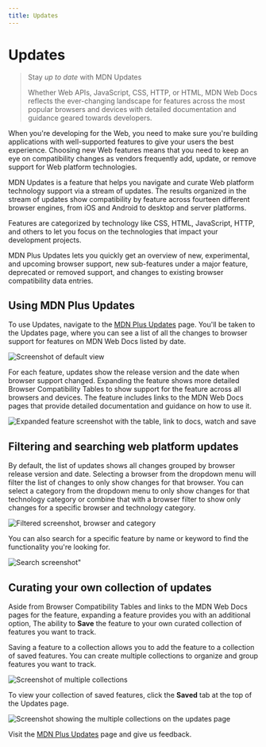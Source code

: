 ```yaml
---
title: Updates
---
```


# Updates

> Stay _up to date_ with MDN Updates
>
> Whether Web APIs, JavaScript, CSS, HTTP, or HTML, MDN Web Docs reflects the
> ever-changing landscape for features across the most popular browsers and
> devices with detailed documentation and guidance geared towards developers.

When you're developing for the Web, you need to make sure you're building
applications with well-supported features to give your users the best
experience. Choosing new Web features means that you need to keep an eye on
compatibility changes as vendors frequently add, update, or remove support for
Web platform technologies.

MDN Updates is a feature that helps you navigate and curate Web platform
technology support via a stream of updates. The results organized in the stream
of updates show compatibility by feature across fourteen different browser
engines, from iOS and Android to desktop and server platforms.

Features are categorized by technology like CSS, HTML, JavaScript, HTTP, and
others to let you focus on the technologies that impact your development
projects.

MDN Plus Updates lets you quickly get an overview of new, experimental, and
upcoming browser support, new sub-features under a major feature, deprecated or
removed support, and changes to existing browser compatibility data entries.

## Using MDN Plus Updates

To use Updates, navigate to the [MDN Plus Updates](/en-US/plus/updates) page.
You'll be taken to the Updates page, where you can see a list of all the changes
to browser support for features on MDN Web Docs listed by date.

![Screenshot of default view](/assets/plus-docs/updates/updates.png)

For each feature, updates show the release version and the date when browser
support changed. Expanding the feature shows more detailed Browser Compatibility
Tables to show support for the feature across all browsers and devices. The
feature includes links to the MDN Web Docs pages that provide detailed
documentation and guidance on how to use it.

![Expanded feature screenshot with the table, link to docs, watch and save](/assets/plus-docs/updates/updates_bcd.png)

## Filtering and searching web platform updates

By default, the list of updates shows all changes grouped by browser release
version and date. Selecting a browser from the dropdown menu will filter the
list of changes to only show changes for that browser. You can select a category
from the dropdown menu to only show changes for that technology category or
combine that with a browser filter to show only changes for a specific browser
and technology category.

![Filtered screenshot, browser and category](/assets/plus-docs/updates/updates_filter.png)

You can also search for a specific feature by name or keyword to find the
functionality you're looking for.

![Search screenshot"](/assets/plus-docs/updates/updates_filter.png)

## Curating your own collection of updates

Aside from Browser Compatibility Tables and links to the MDN Web Docs pages for
the feature, expanding a feature provides you with an additional option, The
ability to **Save** the feature to your own curated collection of features you
want to track.

Saving a feature to a collection allows you to add the feature to a collection
of saved features. You can create multiple collections to organize and group
features you want to track.

![Screenshot of multiple collections](/assets/plus-docs/updates/collections.png)

To view your collection of saved features, click the **Saved** tab at the top of
the Updates page.

![Screenshot showing the multiple collections on the updates page](/assets/plus-docs/updates/updates_collection.png)

Visit the [MDN Plus Updates](/en-US/plus/updates) page and give us feedback.
